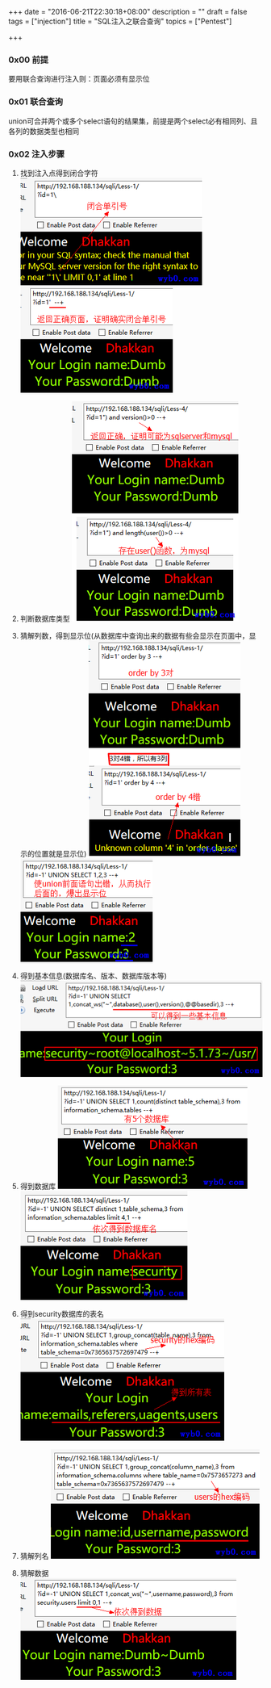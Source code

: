 +++
date = "2016-06-21T22:30:18+08:00"
description = ""
draft = false
tags = ["injection"]
title = "SQL注入之联合查询"
topics = ["Pentest"]

+++

### 0x00 前提
要用联合查询进行注入则：页面必须有显示位

### 0x01 联合查询
union可合并两个或多个select语句的结果集，前提是两个select必有相同列、且各列的数据类型也相同

### 0x02 注入步骤
1. 找到注入点得到闭合字符
![找到注入点得到闭合字符](/img/post/sqli1_get_closed_character.png)
![确认闭合字符](/img/post/sqli1_check_closed_character.png)

2. 判断数据库类型
![判断数据库类型](/img/post/sqli1_get_type_of_db.png)

3. 猜解列数，得到显示位(从数据库中查询出来的数据有些会显示在页面中，显示的位置就是显示位)
![猜解列数](/img/post/sqli1_order_by.png)
![得到显示位](/img/post/sqli1_get_display_point.png)

4. 得到基本信息(数据库名、版本、数据库版本等)
![得到基础信息](/img/post/sqli1_get_base_msg.png)

5. 得到数据库
![得到数据库个数](/img/post/sqli1_get_db_num.png)
![得到数据库名](/img/post/sqli1_get_db_name.png)

6. 得到security数据库的表名
![得到security数据库的表名](/img/post/sqli1_get_table_name.png)

7. 猜解列名
![得到表列名](/img/post/sqli1_get_column_name.png)

8. 猜解数据
![同时得到用户名和密码](/img/post/sqli1_get_column_value.png)
